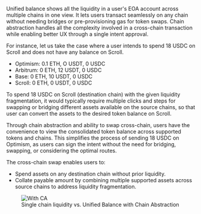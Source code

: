 Unified balance shows all the liquidity in a user's EOA account across multiple chains in one view. It lets users transact seamlessly on any chain without needing bridges or pre-provisioning gas for token swaps. Chain abstraction handles all the complexity involved in a cross-chain transaction while enabling better UX through a single intent approval.

For instance, let us take the case where a user intends to spend 18 USDC on Scroll and does not have any balance on Scroll.

* Optimism: 0.1 ETH, O USDT, 0 USDC
* Arbitrum: 0 ETH, 12 USDT, 0 USDC
* Base: 0 ETH, 10 USDT, 0 USDC
* Scroll: 0 ETH, 0 USDT, 0 USDC

To spend 18 USDC on Scroll (destination chain) with the given liquidity fragmentation, it would typically require multiple clicks and steps for swapping or bridging different assets available on the source chains, so that user can convert the assets to the desired token balance on Scroll. 

Through chain abstraction and ability to swap cross-chain, users have the convenience to view the consolidated token balance across supported tokens and chains. This simplifies the process of sending 18 USDC on Optimism, as users can sign the intent without the need for bridging, swapping, or considering the optimal routes. 

The cross-chain swap enables users to:

- Spend assets on any destination chain without prior liquidity.
- Collate payable amount by combining multiple supported assets across source chains to address liquidity fragmentation.

<figure markdown="span">
  <img alt="With CA" src="{{config.extra.arcana.img_dir}}/ca_unified_balance.{{config.extra.arcana.img_png}}"/>
  <figcaption>Single chain liquidity vs. Unified Balance with Chain Abstraction</figcaption>
</figure>